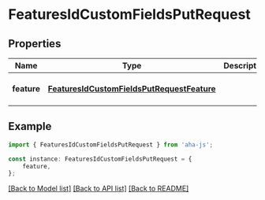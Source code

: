 # FeaturesIdCustomFieldsPutRequest


## Properties

Name | Type | Description | Notes
------------ | ------------- | ------------- | -------------
**feature** | [**FeaturesIdCustomFieldsPutRequestFeature**](FeaturesIdCustomFieldsPutRequestFeature.md) |  | [optional] [default to undefined]

## Example

```typescript
import { FeaturesIdCustomFieldsPutRequest } from 'aha-js';

const instance: FeaturesIdCustomFieldsPutRequest = {
    feature,
};
```

[[Back to Model list]](../README.md#documentation-for-models) [[Back to API list]](../README.md#documentation-for-api-endpoints) [[Back to README]](../README.md)
